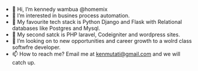 - 👋 Hi, I’m kennedy wambua @homemix
- 👀 I’m interested in busines process automation.
- 🌱 My favourite tech stack is Python Django and Flask with Relational databases like Postgres and Mysql.
- 🌱 My second satck is PHP laravel, Codeigniter and wordpress sites.
- 💞️ I’m looking on to new opportunities and career growth to a wolrd class softwfre developer.
- 📫 How to reach me? Email me at kenmutati@gmail.com and we will catch up.

<!---
homemix/homemix is a ✨ special ✨ repository because its `README.md` (this file) appears on your GitHub profile.
You can click the Preview link to take a look at your changes.
--->
